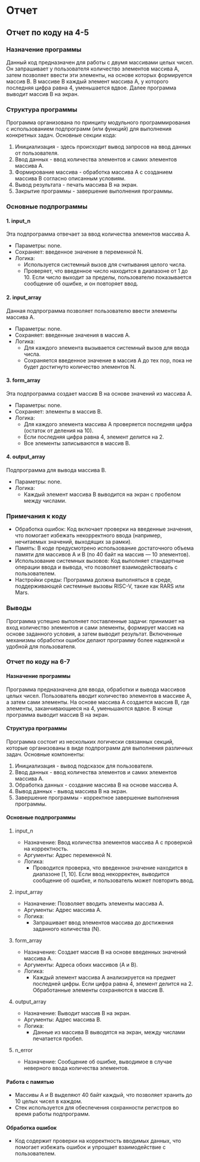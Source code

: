 # Отчет
## Отчет по коду на 4-5

### Назначение программы
Данный код предназначен для работы с двумя массивами целых чисел. Он запрашивает у пользователя количество элементов массива A, затем позволяет ввести эти элементы, на основе которых формируется массив B. В массиве B каждый элемент массива A, у которого последняя цифра равна 4, уменьшается вдвое. Далее программа выводит массив B на экран.

### Структура программы
Программа организована по принципу модульного программирования с использованием подпрограмм (или функций) для выполнения конкретных задач. Основные секции кода:

1. Инициализация - здесь происходит вывод запросов на ввод данных от пользователя.
2. Ввод данных - ввод количества элементов и самих элементов массива A.
3. Формирование массива - обработка массива A с созданием массива B согласно описанным условиям.
4. Вывод результата - печать массива B на экран.
5. Закрытие программы - завершение выполнения программы.

### Основные подпрограммы

#### 1. input_n
Эта подпрограмма отвечает за ввод количества элементов массива A. 

- Параметры: none.
- Сохраняет: введенное значение в переменной N.
- Логика:
  - Используется системный вызов для считывания целого числа.
  - Проверяет, что введенное число находится в диапазоне от 1 до 10. Если число выходит за пределы, пользователю показывается сообщение об ошибке, и он повторяет ввод.

#### 2. input_array
Данная подпрограмма позволяет пользователю ввести элементы массива A.

- Параметры: none.
- Сохраняет: введенные значения в массив A.
- Логика:
  - Для каждого элемента вызывается системный вызов для ввода числа.
  - Сохраняется введенное значение в массив A до тех пор, пока не будет достигнуто количество элементов N.

#### 3. form_array
Эта подпрограмма создает массив B на основе значений из массива A.

- Параметры: none.
- Сохраняет: элементы в массив B.
- Логика:
  - Для каждого элемента массива A проверяется последняя цифра (остаток от деления на 10).
  - Если последняя цифра равна 4, элемент делится на 2.
  - Все элементы записываются в массив B.

#### 4. output_array
Подпрограмма для вывода массива B.

- Параметры: none.
- Логика:
  - Каждый элемент массива B выводится на экран с пробелом между числами.

### Примечания к коду

- Обработка ошибок: Код включает проверки на введенные значения, что помогает избежать некорректного ввода (например, нечитаемых значений, выходящих за рамки).
- Память: В коде предусмотрено использование достаточного объема памяти для массивов A и B (по 40 байт на массив — 10 элементов).
- Использование системных вызовов: Код выполняет стандартные операции ввода и вывода, что позволяет взаимодействовать с пользователем.
- Настройки среды: Программа должна выполняться в среде, поддерживающей системные вызовы RISC-V, такие как RARS или Mars. 

### Выводы
Программа успешно выполняет поставленные задачи: принимает на вход количество элементов и сами элементы, формирует массив на основе заданного условия, а затем выводит результат. Включенные механизмы обработки ошибок делают программу более надежной и удобной для пользователя.
### Отчет по коду на 6-7

#### Назначение программы
Программа предназначена для ввода, обработки и вывода массивов целых чисел. Пользователь вводит количество элементов в массиве A, а затем сами элементы. На основе массива A создается массив B, где элементы, заканчивающиеся на 4, уменьшаются вдвое. В конце программа выводит массив B на экран.

#### Структура программы
Программа состоит из нескольких логически связанных секций, которые организованы в виде подпрограмм для выполнения различных задач. Основные компоненты:

1. Инициализация - вывод подсказок для пользователя.
2. Ввод данных - ввод количества элементов и самих элементов массива A.
3. Обработка данных - создание массива B на основе массива A.
4. Вывод данных - вывод массива B на экран.
5. Завершение программы - корректное завершение выполнения программы.

#### Основные подпрограммы

1. input_n
   - Назначение: Ввод количества элементов массива A с проверкой на корректность.
   - Аргументы: Адрес переменной N.
   - Логика:
     - Проводится проверка, что введенное значение находится в диапазоне [1, 10]. Если ввод некорректен, выводится сообщение об ошибке, и пользователь может повторить ввод.

2. input_array
   - Назначение: Позволяет вводить элементы массива A.
   - Аргументы: Адрес массива A.
   - Логика:
     - Запрашивает ввод элементов массива до достижения заданного количества (N).

3. form_array
   - Назначение: Создает массив B на основе введенных значений массива A.
   - Аргументы: Адреса обоих массивов (A и B).
   - Логика:
     - Каждый элемент массива A анализируется на предмет последней цифры. Если цифра равна 4, элемент делится на 2. Обработанные элементы сохраняются в массив B.

4. output_array
   - Назначение: Выводит массив B на экран.
   - Аргументы: Адрес массива B.
   - Логика:
     - Данные из массива B выводятся на экран, между числами печатается пробел.

5. n_error
   - Назначение: Сообщение об ошибке, выводимое в случае неверного ввода количества элементов.

#### Работа с памятью
- Массивы A и B выделяют 40 байт каждый, что позволяет хранить до 10 целых чисел в каждом.
- Стек используется для обеспечения сохранности регистров во время работы подпрограмм.

#### Обработка ошибок
- Код содержит проверки на корректность вводимых данных, что помогает избежать ошибок и упрощает взаимодействие с пользователем.

